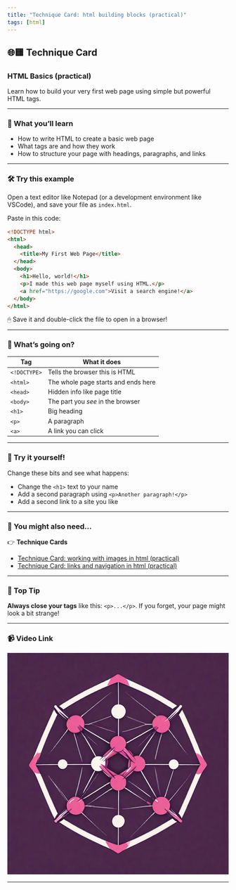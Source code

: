 ```yaml
---
title: "Technique Card: html building blocks (practical)"
tags: [html]
---
```


## 🌐🟨 Technique Card

### **HTML Basics (practical)**

Learn how to build your very first web page using simple but powerful HTML tags.

---

### 🚀 What you’ll learn

- How to write HTML to create a basic web page
- What tags are and how they work
- How to structure your page with headings, paragraphs, and links

---

### 🛠 Try this example

Open a text editor like Notepad (or a development environment like VSCode), and save your file as `index.html`.

Paste in this code:

```html
<!DOCTYPE html>
<html>
  <head>
    <title>My First Web Page</title>
  </head>
  <body>
    <h1>Hello, world!</h1>
    <p>I made this web page myself using HTML.</p>
    <a href="https://google.com">Visit a search engine!</a>
  </body>
</html>
```

🖱 Save it and double-click the file to open in a browser!

---

### 🧩 What’s going on?

| Tag          | What it does                        |
| ------------ | ----------------------------------- |
| `<!DOCTYPE>` | Tells the browser this is HTML      |
| `<html>`     | The whole page starts and ends here |
| `<head>`     | Hidden info like page title         |
| `<body>`     | The part you _see_ in the browser   |
| `<h1>`       | Big heading                         |
| `<p>`        | A paragraph                         |
| `<a>`        | A link you can click                |

---

### 🧪 Try it yourself!

Change these bits and see what happens:

- Change the `<h1>` text to your name
- Add a second paragraph using `<p>Another paragraph!</p>`
- Add a second link to a site you like

---

### 🔗 You might also need...

👉 **Technique Cards**

- [Technique Card: working with images in html (practical)](html-images-1.md)
- [Technique Card: links and navigation in html (practical)](html-links.md)

---

### 🌟 Top Tip

**Always close your tags** like this: `<p>...</p>`. If you forget, your page might look a bit strange!

---

### 📹 Video Link

[![Watch the video](../network1.png)](html-basics.mp4)

---
